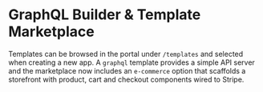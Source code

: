 # GraphQL Builder & Template Marketplace

Templates can be browsed in the portal under `/templates` and selected when creating a new app.
A `graphql` template provides a simple API server and the marketplace now includes an `e-commerce` option that scaffolds a storefront with product, cart and checkout components wired to Stripe.

